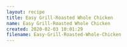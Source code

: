 ```yaml
---
layout: recipe
title: Easy Grill-Roasted Whole Chicken
name: Easy Grill-Roasted Whole Chicken
created: 2020-02-03 10:01:29
filename: Easy-Grill-Roasted-Whole-Chicken
---
```


